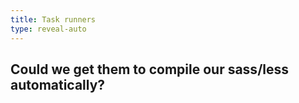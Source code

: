 ```yaml
---
title: Task runners
type: reveal-auto
---
```


## Could we get them to compile our sass/less automatically?